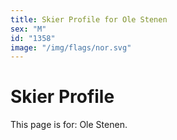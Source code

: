 ```yaml
---
title: Skier Profile for Ole Stenen
sex: "M"
id: "1358"
image: "/img/flags/nor.svg" 
---
```


# Skier Profile

This page is for: Ole Stenen.
    